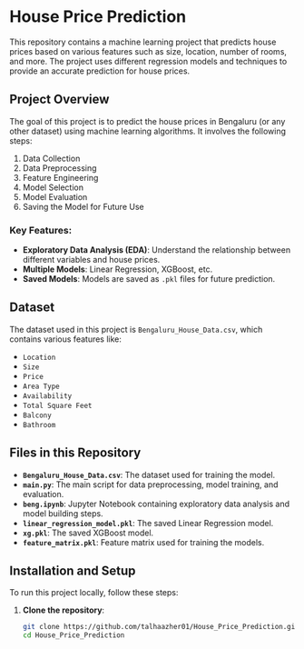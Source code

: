 # House Price Prediction

This repository contains a machine learning project that predicts house prices based on various features such as size, location, number of rooms, and more. The project uses different regression models and techniques to provide an accurate prediction for house prices.

## Project Overview

The goal of this project is to predict the house prices in Bengaluru (or any other dataset) using machine learning algorithms. It involves the following steps:

1. Data Collection
2. Data Preprocessing
3. Feature Engineering
4. Model Selection
5. Model Evaluation
6. Saving the Model for Future Use

### Key Features:
- **Exploratory Data Analysis (EDA)**: Understand the relationship between different variables and house prices.
- **Multiple Models**: Linear Regression, XGBoost, etc.
- **Saved Models**: Models are saved as `.pkl` files for future prediction.

## Dataset

The dataset used in this project is `Bengaluru_House_Data.csv`, which contains various features like:
- `Location`
- `Size`
- `Price`
- `Area Type`
- `Availability`
- `Total Square Feet`
- `Balcony`
- `Bathroom`

## Files in this Repository

- **`Bengaluru_House_Data.csv`**: The dataset used for training the model.
- **`main.py`**: The main script for data preprocessing, model training, and evaluation.
- **`beng.ipynb`**: Jupyter Notebook containing exploratory data analysis and model building steps.
- **`linear_regression_model.pkl`**: The saved Linear Regression model.
- **`xg.pkl`**: The saved XGBoost model.
- **`feature_matrix.pkl`**: Feature matrix used for training the models.

## Installation and Setup

To run this project locally, follow these steps:

1. **Clone the repository**:
   ```bash
   git clone https://github.com/talhaazher01/House_Price_Prediction.git
   cd House_Price_Prediction
